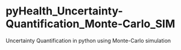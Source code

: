 # pyHealth_Uncertainty-Quantification_Monte-Carlo_SIM
Uncertainty Quantification in python using Monte-Carlo simulation

